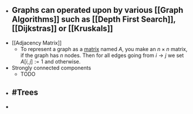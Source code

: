 - Graphs can operated upon by various [[Graph Algorithms]] such as [[Depth First Search]], [[Dijkstras]] or [[Kruskals]]
	-
- [[Adjacency Matrix]]
	- To represent a graph as a [matrix]([[Matrices]]) named $A$, you make an $n \times n$ matrix, if the graph has $n$ nodes. Then for all edges going from $i \to j$ we set $A[i, j] := 1$ and otherwise.
- Strongly connected components
	- TODO
- #Trees
	-
-